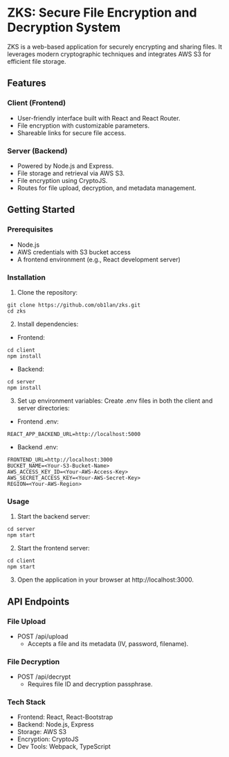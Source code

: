 # ZKS: Secure File Encryption and Decryption System
ZKS is a web-based application for securely encrypting and sharing files. It leverages modern cryptographic techniques and integrates AWS S3 for efficient file storage.

## Features
### Client (Frontend)
- User-friendly interface built with React and React Router.
- File encryption with customizable parameters.
- Shareable links for secure file access.

### Server (Backend)
- Powered by Node.js and Express.
- File storage and retrieval via AWS S3.
- File encryption using CryptoJS.
- Routes for file upload, decryption, and metadata management.

## Getting Started
### Prerequisites
- Node.js
- AWS credentials with S3 bucket access
- A frontend environment (e.g., React development server)

### Installation
1. Clone the repository:

```
git clone https://github.com/ob1lan/zks.git
cd zks
```

2. Install dependencies:

- Frontend:

```
cd client
npm install
```

- Backend:

```
cd server
npm install
```

3. Set up environment variables: Create .env files in both the client and server directories:

- Frontend .env:

```
REACT_APP_BACKEND_URL=http://localhost:5000
```

- Backend .env:

```
FRONTEND_URL=http://localhost:3000
BUCKET_NAME=<Your-S3-Bucket-Name>
AWS_ACCESS_KEY_ID=<Your-AWS-Access-Key>
AWS_SECRET_ACCESS_KEY=<Your-AWS-Secret-Key>
REGION=<Your-AWS-Region>
```
### Usage
1. Start the backend server:

```
cd server
npm start
```

2. Start the frontend server:

```
cd client
npm start
```

3. Open the application in your browser at http://localhost:3000.

## API Endpoints
### File Upload
- POST /api/upload
    - Accepts a file and its metadata (IV, password, filename).

### File Decryption
- POST /api/decrypt
    - Requires file ID and decryption passphrase.

### Tech Stack
- Frontend: React, React-Bootstrap
- Backend: Node.js, Express
- Storage: AWS S3
- Encryption: CryptoJS
- Dev Tools: Webpack, TypeScript
